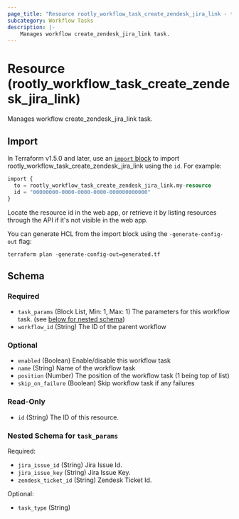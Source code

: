```yaml
---
page_title: "Resource rootly_workflow_task_create_zendesk_jira_link - terraform-provider-rootly"
subcategory: Workflow Tasks
description: |-
    Manages workflow create_zendesk_jira_link task.
---
```


# Resource (rootly_workflow_task_create_zendesk_jira_link)

Manages workflow create_zendesk_jira_link task.



## Import

In Terraform v1.5.0 and later, use an [`import` block](https://developer.hashicorp.com/terraform/language/import) to import rootly_workflow_task_create_zendesk_jira_link using the `id`. For example:

```terraform
import {
  to = rootly_workflow_task_create_zendesk_jira_link.my-resource
  id = "00000000-0000-0000-0000-000000000000"
}
```

Locate the resource id in the web app, or retrieve it by listing resources through the API if it's not visible in the web app.

You can generate HCL from the import block using the `-generate-config-out` flag:

```console
terraform plan -generate-config-out=generated.tf
```

<!-- schema generated by tfplugindocs -->
## Schema

### Required

- `task_params` (Block List, Min: 1, Max: 1) The parameters for this workflow task. (see [below for nested schema](#nestedblock--task_params))
- `workflow_id` (String) The ID of the parent workflow

### Optional

- `enabled` (Boolean) Enable/disable this workflow task
- `name` (String) Name of the workflow task
- `position` (Number) The position of the workflow task (1 being top of list)
- `skip_on_failure` (Boolean) Skip workflow task if any failures

### Read-Only

- `id` (String) The ID of this resource.

<a id="nestedblock--task_params"></a>
### Nested Schema for `task_params`

Required:

- `jira_issue_id` (String) Jira Issue Id.
- `jira_issue_key` (String) Jira Issue Key.
- `zendesk_ticket_id` (String) Zendesk Ticket Id.

Optional:

- `task_type` (String)
